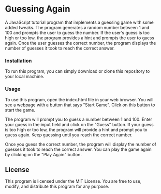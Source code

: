 # Guessing Again
A JavaScript tutorial program that implements a guessing game with some added tweaks. The program generates a random number between 1 and 100 and prompts the user to guess the number. If the user's guess is too high or too low, the program provides a hint and prompts the user to guess again. Once the user guesses the correct number, the program displays the number of guesses it took to reach the correct answer.

### Installation
To run this program, you can simply download or clone this repository to your local machine.

### Usage
To use this program, open the index.html file in your web browser. You will see a webpage with a button that says "Start Game". Click on this button to start the game.

The program will prompt you to guess a number between 1 and 100. Enter your guess in the input field and click on the "Guess" button. If your guess is too high or too low, the program will provide a hint and prompt you to guess again. Keep guessing until you reach the correct number.

Once you guess the correct number, the program will display the number of guesses it took to reach the correct answer. You can play the game again by clicking on the "Play Again" button.

## License
This program is licensed under the MIT License. You are free to use, modify, and distribute this program for any purpose.
